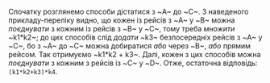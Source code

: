 ﻿Спочатку розглянемо способи дістатися з ~A~ до ~C~.
З наведеного прикладу-переліку видно, що кожен із рейсів з ~A~ у ~B~ можна *поєднувати* з кожним із рейсів з ~B~ у ~C~, тому треба *множити* ~k1*k2~; до цих способів слід *додати* ~k3~ безпосередніх рейсів з ~A~ у ~C~, бо з ~A~ до ~C~ можна добиратися *або* через ~B~, *або* прямим рейсом. Так отримуємо ~k1*k2 + k3~. Далі, кожен з цих способів можна *поєднувати* з кожним з рейсів із ~C~ у ~D~. Отже, остаточна відповідь: `(k1*k2+k3)*k4`.